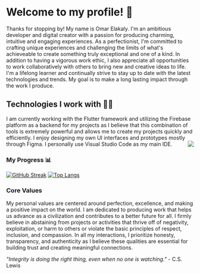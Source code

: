



<h1>
Welcome to my profile! 👋
</h1>
Thanks for stopping by! My name is Omar Elakaly. I'm an ambitious developer and digital creator with a passion for producing charming, intuitive and engaging experiences. As a perfectionist, I'm committed to crafting unique experiences and challenging the limits of what's achieveable to create something truly exceptional and one of a kind. In addition to having a vigorous work ethic, I also appreciate all opportunities to work collaboratively with others to bring new and creative ideas to life. I'm a lifelong learner and continually strive to stay up to date with the latest technologies and trends. My goal is to make a long lasting impact through the work I produce.  




<h2>
Technologies I work with 👨‍💻
</h2>
I am currently working with the Flutter framework and utilizing the Firebase platform as a backend for my projects as I believe that this combination of tools is extremely powerful and allows me to create my projects quickly and efficiently. I enjoy designing my own UI interfaces and prototypes mostly through Figma. I personally use Visual Studio Code as my main IDE.

<img src="https://media.discordapp.net/attachments/673875945198714920/1124433496593674392/Github_Tools.png" align="right" style="margin-bottom: 20px;">


<h3>
My Progress 📊
</h3>


[![GitHub Streak](http://github-readme-streak-stats.herokuapp.com?user=Elakalyn&theme=dark&hide_border=true&border_radius=47)](https://git.io/streak-stats)
[![Top Langs](https://github-readme-stats.vercel.app/api/top-langs/?username=Elakalyn&layout=compact&theme=vision-friendly-dark)](https://github.com/anuraghazra/github-readme-stats)




### Core Values

My personal values are centered around perfection, excellence, and making a positive impact on the world. I am dedicated to producing work that helps us advance as a civilization and contributes to a better future for all. I firmly believe in abstaining from projects or activities that thrive off of negativity, exploitation, or harm to others or violate the basic principles of respect, inclusion, and compassion. In all my interactions, I prioritize honesty, transparency, and authenticity as I believe these qualities are essential for building trust and creating meaningful connections.

*"Integrity is doing the right thing, even when no one is watching."* - C.S. Lewis
